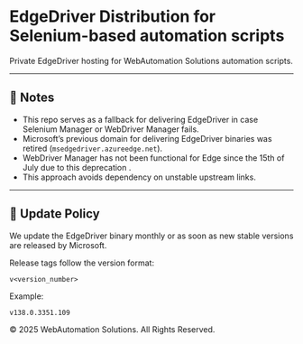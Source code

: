 # EdgeDriver Distribution for Selenium-based automation scripts

Private EdgeDriver hosting for WebAutomation Solutions automation scripts.

---

## 📌 Notes

- This repo serves as a fallback for delivering EdgeDriver in case Selenium Manager or WebDriver Manager fails.
- Microsoft’s previous domain for delivering EdgeDriver binaries was retired (`msedgedriver.azureedge.net`).
- WebDriver Manager has not been functional for Edge since the 15th of July due to this deprecation .
- This approach avoids dependency on unstable upstream links.

---

## 🔁 Update Policy

We update the EdgeDriver binary monthly or as soon as new stable versions are released by Microsoft.

Release tags follow the version format:
```
v<version_number>
```
Example:
```
v138.0.3351.109
```


© 2025 WebAutomation Solutions. All Rights Reserved.
